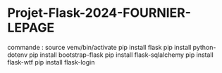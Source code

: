 # Projet-Flask-2024-FOURNIER-LEPAGE
commande :
source venv/bin/activate 
pip install flask
pip install python-dotenv
pip install bootstrap-flask
pip install flask-sqlalchemy
pip install flask-wtf
pip install flask-login
